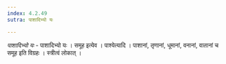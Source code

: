 ```yaml
---
index: 4.2.49
sutra: पाशादिभ्यो यः

---
```

_पाशादिभ्यो यः_ - पाशादिभ्यो यः । समूह इत्येव । पाश्येत्यादि । पाशानां, तृणानां, धूमानां, वनानां, वातानां च समूह इति विग्रहः । स्त्रीत्वं लोकात् ।